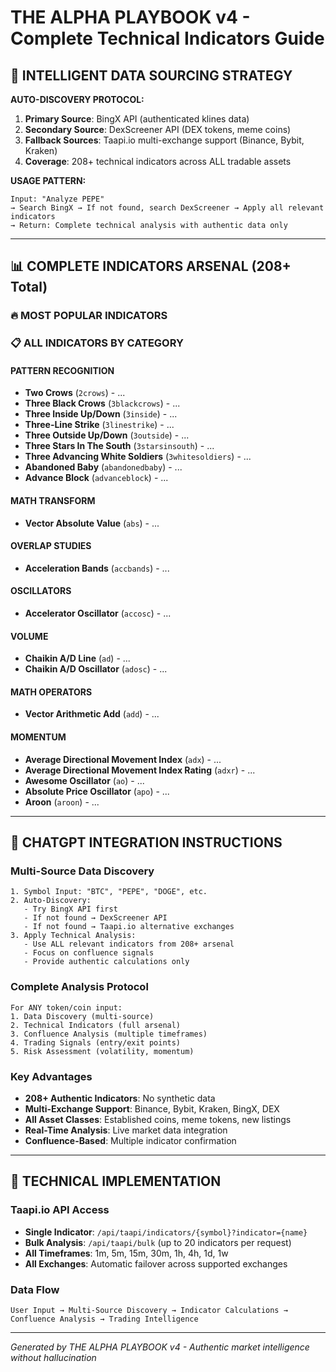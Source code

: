# THE ALPHA PLAYBOOK v4 - Complete Technical Indicators Guide

## 🎯 INTELLIGENT DATA SOURCING STRATEGY

**AUTO-DISCOVERY PROTOCOL:**
1. **Primary Source**: BingX API (authenticated klines data)
2. **Secondary Source**: DexScreener API (DEX tokens, meme coins)
3. **Fallback Sources**: Taapi.io multi-exchange support (Binance, Bybit, Kraken)
4. **Coverage**: 208+ technical indicators across ALL tradable assets

**USAGE PATTERN:**
```
Input: "Analyze PEPE" 
→ Search BingX → If not found, search DexScreener → Apply all relevant indicators
→ Return: Complete technical analysis with authentic data only
```

---

## 📊 COMPLETE INDICATORS ARSENAL (208+ Total)

### 🔥 MOST POPULAR INDICATORS


### 📋 ALL INDICATORS BY CATEGORY


#### PATTERN RECOGNITION

- **Two Crows** (`2crows`) - ...
- **Three Black Crows** (`3blackcrows`) - ...
- **Three Inside Up/Down** (`3inside`) - ...
- **Three-Line Strike** (`3linestrike`) - ...
- **Three Outside Up/Down** (`3outside`) - ...
- **Three Stars In The South** (`3starsinsouth`) - ...
- **Three Advancing White Soldiers** (`3whitesoldiers`) - ...
- **Abandoned Baby** (`abandonedbaby`) - ...
- **Advance Block** (`advanceblock`) - ...

#### MATH TRANSFORM

- **Vector Absolute Value** (`abs`) - ...

#### OVERLAP STUDIES

- **Acceleration Bands** (`accbands`) - ...

#### OSCILLATORS

- **Accelerator Oscillator** (`accosc`) - ...

#### VOLUME

- **Chaikin A/D Line** (`ad`) - ...
- **Chaikin A/D Oscillator** (`adosc`) - ...

#### MATH OPERATORS

- **Vector Arithmetic Add** (`add`) - ...

#### MOMENTUM

- **Average Directional Movement Index** (`adx`) - ...
- **Average Directional Movement Index Rating** (`adxr`) - ...
- **Awesome Oscillator** (`ao`) - ...
- **Absolute Price Oscillator** (`apo`) - ...
- **Aroon** (`aroon`) - ...


---

## 🚀 CHATGPT INTEGRATION INSTRUCTIONS

### Multi-Source Data Discovery
```
1. Symbol Input: "BTC", "PEPE", "DOGE", etc.
2. Auto-Discovery:
   - Try BingX API first
   - If not found → DexScreener API  
   - If not found → Taapi.io alternative exchanges
3. Apply Technical Analysis:
   - Use ALL relevant indicators from 208+ arsenal
   - Focus on confluence signals
   - Provide authentic calculations only
```

### Complete Analysis Protocol
```
For ANY token/coin input:
1. Data Discovery (multi-source)
2. Technical Indicators (full arsenal)
3. Confluence Analysis (multiple timeframes)
4. Trading Signals (entry/exit points)
5. Risk Assessment (volatility, momentum)
```

### Key Advantages
- **208+ Authentic Indicators**: No synthetic data
- **Multi-Exchange Support**: Binance, Bybit, Kraken, BingX, DEX
- **All Asset Classes**: Established coins, meme tokens, new listings
- **Real-Time Analysis**: Live market data integration
- **Confluence-Based**: Multiple indicator confirmation

---

## 🔧 TECHNICAL IMPLEMENTATION

### Taapi.io API Access
- **Single Indicator**: `/api/taapi/indicators/{symbol}?indicator={name}`
- **Bulk Analysis**: `/api/taapi/bulk` (up to 20 indicators per request)
- **All Timeframes**: 1m, 5m, 15m, 30m, 1h, 4h, 1d, 1w
- **All Exchanges**: Automatic failover across supported exchanges

### Data Flow
```
User Input → Multi-Source Discovery → Indicator Calculations → Confluence Analysis → Trading Intelligence
```

---

*Generated by THE ALPHA PLAYBOOK v4 - Authentic market intelligence without hallucination*
